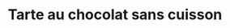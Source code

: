 ---
auteur: AdL
categories:
- Tarte (sucrée)
check: Oui
checkAlwaysOk: false
cuisson: Non
draft: false
ingredients:
  lof:
  - quantite: 100
    title: huile de tournesol
    unit: ml
  - quantite: 500
    title: Crème soja
    unit: ml
  - quantite: 150
    title: huile de coco
    unit: ml
  sec:
  - quantite: 300
    title: Flocons d'avoine
    unit: grammes
  sucres:
  - quantite: 40
    title: Glucose
    unit: grammes
  - quantite: 500
    title: Chocolat noir
    unit: grammes
  - quantite: 200
    title: Biscuit Petit Brun
    unit: grammes
  - quantite: 200
    title: Speculoos
    unit: grammes
layout: recettes
materiel:
- Gastro 1/1 (Fins)
plate: 24
preparation: '## Biscuit :


  * Faire griller les flocons d’avoine dans un poêle à sec.

  * Réduire les spéculoos et petit bruns en poudre puis les mélanger avec les flocons
  d’avoine. Enfin, ajouter l’huile coco fondue.

  * Bien tasser le mélange au fond des moule et réserver au frais au moins une heure.


  ## Appareil :


  * Faire chauffer huile, crème soja et glucose. Verser sur chocolat concassé.

  *  Pour démouler, poser le plat cinq seconde dans un bain marie.'
publishDate: 2024-04-22 10:22:00+00:00
regime:
- vegan
temperature: Froid
title: Tarte au chocolat sans cuisson
type: dessert
---